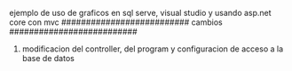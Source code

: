 ejemplo de uso de graficos en sql serve, visual studio y usando 
asp.net core con mvc
########################## cambios ##########################
1) modificacion del controller, del program y configuracion de 
acceso a la base de datos